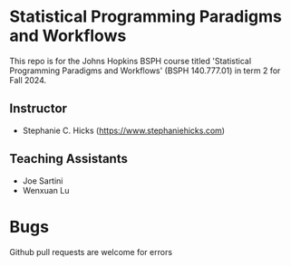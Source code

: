 # Statistical Programming Paradigms and Workflows

This repo is for the Johns Hopkins BSPH course titled 'Statistical Programming Paradigms and Workflows' (BSPH 140.777.01) in term 2 for Fall 2024.

## Instructor

-   Stephanie C. Hicks (<https://www.stephaniehicks.com>)

## Teaching Assistants

-   Joe Sartini
-   Wenxuan Lu

# Bugs

Github pull requests are welcome for errors
